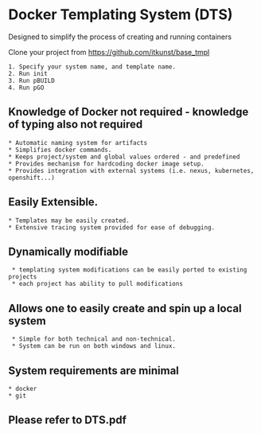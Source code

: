 # Docker Templating System (DTS)
Designed to simplify the process of creating and running containers

Clone your project from <https://github.com/itkunst/base_tmpl>
```
1. Specify your system name, and template name.
2. Run init
3. Run pBUILD
4. Run pGO
```

## Knowledge of Docker not required - knowledge of typing also not required
```
* Automatic naming system for artifacts
* Simplifies docker commands.
* Keeps project/system and global values ordered - and predefined
* Provides mechanism for hardcoding docker image setup.
* Provides integration with external systems (i.e. nexus, kubernetes, openshift...)
```

## Easily Extensible.
```   
* Templates may be easily created.
* Extensive tracing system provided for ease of debugging.
```   
## Dynamically modifiable
```
 * templating system modifications can be easily ported to existing projects
 * each project has ability to pull modifications
```
## Allows one to easily create and spin up a local system
```
 * Simple for both technical and non-technical.
 * System can be run on both windows and linux.
```
## System requirements are minimal
```
* docker
* git
```

## Please refer to DTS.pdf